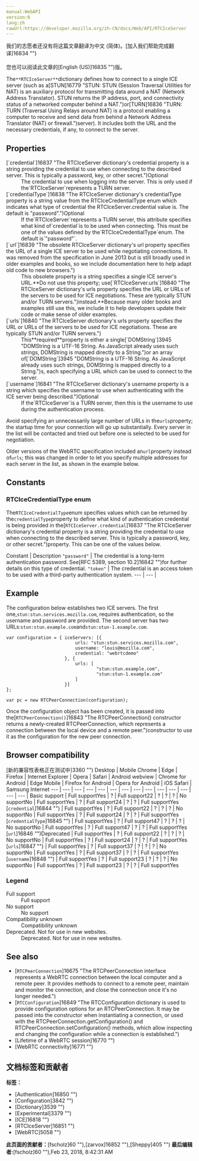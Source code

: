 ```yaml
---
manual:WebAPI
version:0
lang:zh
rawUrl:https://developer.mozilla.org/zh-CN/docs/Web/API/RTCIceServer
---
```




<bdi>我们的志愿者还没有将这篇文章翻译为<bdi>中文 (简体)</bdi>。[加入我们帮助完成翻译]16834 "")<br></br>您也可以阅读此文章的[English (US)]16835 "")版。</bdi>






The`**RTCIceServer**`dictionary defines how to connect to a single ICE server (such as a[STUN]16779 "STUN: STUN (Session Traversal Utilities for NAT) is an auxiliary protocol for transmitting data around a NAT (Network Address Translator). STUN returns the IP address, port, and connectivity status of a networked computer behind a NAT.")or[TURN]16836 "TURN: TURN (Traversal Using Relays around NAT) is a protocol enabling a computer to receive and send data from behind a Network Address Translator (NAT) or firewall.")server). It includes both the URL and the necessary credentials, if any, to connect to the server.


## Properties<a name="Properties"></a>
<dl><dt>[`credential`]16837 "The RTCIceServer dictionary's credential property is a string providing the credential to use when connecting to the described server. This is typically a password, key, or other secret.")Optional</dt><dd>The credential to use when logging into the server. This is only used if the`RTCIceServer`represents a TURN server.</dd><dt>[`credentialType`]16838 "The RTCIceServer dictionary's credentialType property is a string value from the RTCIceCredentialType enum which indicates what type of credential the RTCIceServer.credential value is. The default is "password".")Optional</dt><dd>If the`RTCIceServer`represents a TURN server, this attribute specifies what kind of`credential`is to be used when connecting. This must be one of the values defined by the`RTCIceCredentialType`enum. The default is`"password"`.</dd><dt>[`url`]16839 "The obsolete RTCIceServer dictionary's url property specifies the URL of a single ICE server to be used while negotiating connections. It was removed from the specification in June 2013 but is still broadly used in older examples and books, so we include documentation here to help adapt old code to new browsers.")<i></i></dt><dd>This obsolete property is a string specifies a single ICE server&#39;s URL.**Do not use this property; use[`RTCIceServer.urls`]16840 "The RTCIceServer dictionary's urls property specifies the URL or URLs of the servers to be used for ICE negotiations. These are typically STUN and/or TURN servers.")instead.**Because many older books and examples still use this, we include it to help developers update their code or make sense of older examples.</dd><dt>[`urls`]16840 "The RTCIceServer dictionary's urls property specifies the URL or URLs of the servers to be used for ICE negotiations. These are typically STUN and/or TURN servers.")</dt><dd>This**required**property is either a single[`DOMString`]3945 "DOMString is a UTF-16 String. As JavaScript already uses such strings, DOMString is mapped directly to a String.")or an array of[`DOMString`]3945 "DOMString is a UTF-16 String. As JavaScript already uses such strings, DOMString is mapped directly to a String.")s, each specifying a URL which can be used to connect to the server.</dd><dt>[`username`]16841 "The RTCIceServer dictionary's username property is a string which specifies the username to use when authenticating with the ICE server being described.")Optional</dt><dd>If the`RTCIceServer`is a TURN server, then this is the username to use during the authentication process.</dd></dl>

Avoid specifying an unnecessarily large number of URLs in the`urls`property; the startup time for your connection will go up substantially. Every server in the list will be contacted and tried out before one is selected to be used for negotiation.



Older versions of the WebRTC specification included an`url`property instead of`urls`; this was changed in order to let you specify multiple addresses for each server in the list, as shown in the example below.



## Constants<a name="Constants"></a>

### RTCIceCredentialType enum<a name="RTCIceCredentialType_enum"></a>


The`RTCIceCredentialType`enum specifies values which can be returned by the`credentialType`property to define what kind of authentication credential is being provided in the[`RTCIceServer.credential`]16837 "The RTCIceServer dictionary's credential property is a string providing the credential to use when connecting to the described server. This is typically a password, key, or other secret.")property. This can be one of the values below.

Constant | Description 
`"password"` | The credential is a long-term authentication password. See[RFC 5389, section 10.2]16842 "")for further details on this type of credential. 
`"token"` | The credential is an access token to be used with a third-party authentication system. 
 ---  |  ---  | 

## Example<a name="Example"></a>


The configuration below establishes two ICE servers. The first one,`stun:stun.services.mozilla.com`, requires authentication, so the username and password are provided. The second server has two URLs:`stun:stun.example.com`and`stun:stun-1.example.com`.


```
var configuration = { iceServers: [{
                          urls: "stun:stun.services.mozilla.com",
                          username: "louis@mozilla.com", 
                          credential: "webrtcdemo"
                      }, {
                          urls: [
                                  "stun:stun.example.com",
                                  "stun:stun-1.example.com"
                          ]
                      }]
};

var pc = new RTCPeerConnection(configuration);
```


Once the configuration object has been created, it is passed into the[`RTCPeerConnection()`]16843 "The RTCPeerConnection() constructor returns a newly-created RTCPeerConnection, which represents a connection between the local device and a remote peer.")constructor to use it as the configuration for the new peer connection.


## Browser compatibility<a name="Browser_compatibility"></a>
[新的兼容性表格正在测试中<i></i>]3360 "")
<abbr>Desktop<i></i></abbr> | <abbr>Mobile<i></i></abbr> 
<abbr>Chrome<i></i></abbr> | <abbr>Edge<i></i></abbr> | <abbr>Firefox<i></i></abbr> | <abbr>Internet Explorer<i></i></abbr> | <abbr>Opera<i></i></abbr> | <abbr>Safari<i></i></abbr> | <abbr>Android webview<i></i></abbr> | <abbr>Chrome for Android<i></i></abbr> | <abbr>Edge Mobile<i></i></abbr> | <abbr>Firefox for Android<i></i></abbr> | <abbr>Opera for Android<i></i></abbr> | <abbr>iOS Safari<i></i></abbr> | <abbr>Samsung Internet<i></i></abbr> 
 ---  |  ---  |  ---  |  ---  |  ---  |  ---  |  ---  |  ---  |  ---  |  ---  |  ---  |  ---  |  ---  |  ---  | 
Basic support | <abbr>Full support</abbr>Yes | <abbr>?</abbr> | <abbr>Full support</abbr>22 | <abbr>?</abbr> | <abbr>?</abbr> | <abbr>?</abbr> | <abbr>No support</abbr>No | <abbr>Full support</abbr>Yes | <abbr>?</abbr> | <abbr>Full support</abbr>24 | <abbr>?</abbr> | <abbr>?</abbr> | <abbr>Full support</abbr>Yes 
[`credential`]16844 "") | <abbr>Full support</abbr>Yes | <abbr>?</abbr> | <abbr>Full support</abbr>22 | <abbr>?</abbr> | <abbr>?</abbr> | <abbr>?</abbr> | <abbr>No support</abbr>No | <abbr>Full support</abbr>Yes | <abbr>?</abbr> | <abbr>Full support</abbr>24 | <abbr>?</abbr> | <abbr>?</abbr> | <abbr>Full support</abbr>Yes 
[`credentialType`]16845 "") | <abbr>Full support</abbr>Yes | <abbr>?</abbr> | <abbr>Full support</abbr>47 | <abbr>?</abbr> | <abbr>?</abbr> | <abbr>?</abbr> | <abbr>No support</abbr>No | <abbr>Full support</abbr>Yes | <abbr>?</abbr> | <abbr>Full support</abbr>47 | <abbr>?</abbr> | <abbr>?</abbr> | <abbr>Full support</abbr>Yes 
[`url`]16846 "")<abbr>Deprecated<i></i></abbr> | <abbr>Full support</abbr>Yes | <abbr>?</abbr> | <abbr>Full support</abbr>22 | <abbr>?</abbr> | <abbr>?</abbr> | <abbr>?</abbr> | <abbr>No support</abbr>No | <abbr>Full support</abbr>Yes | <abbr>?</abbr> | <abbr>Full support</abbr>24 | <abbr>?</abbr> | <abbr>?</abbr> | <abbr>Full support</abbr>Yes 
[`urls`]16847 "") | <abbr>Full support</abbr>Yes | <abbr>?</abbr> | <abbr>Full support</abbr>37 | <abbr>?</abbr> | <abbr>?</abbr> | <abbr>?</abbr> | <abbr>No support</abbr>No | <abbr>Full support</abbr>Yes | <abbr>?</abbr> | <abbr>Full support</abbr>37 | <abbr>?</abbr> | <abbr>?</abbr> | <abbr>Full support</abbr>Yes 
[`username`]16848 "") | <abbr>Full support</abbr>Yes | <abbr>?</abbr> | <abbr>Full support</abbr>23 | <abbr>?</abbr> | <abbr>?</abbr> | <abbr>?</abbr> | <abbr>No support</abbr>No | <abbr>Full support</abbr>Yes | <abbr>?</abbr> | <abbr>Full support</abbr>23 | <abbr>?</abbr> | <abbr>?</abbr> | <abbr>Full support</abbr>Yes 


### Legend<a name="Legend"></a>
<dl><dt><abbr>Full support</abbr></dt><dd>Full support</dd><dt><abbr>No support</abbr></dt><dd>No support</dd><dt><abbr>Compatibility unknown</abbr></dt><dd>Compatibility unknown</dd><dt><abbr>Deprecated. Not for use in new websites.<i></i></abbr></dt><dd>Deprecated. Not for use in new websites.</dd></dl>


## See also<a name="See_also"></a>

* [`RTCPeerConnection`]16675 "The RTCPeerConnection interface represents a WebRTC connection between the local computer and a remote peer. It provides methods to connect to a remote peer, maintain and monitor the connection, and close the connection once it's no longer needed.")
* [`RTCConfiguration`]16849 "The RTCConfiguration dictionary is used to provide configuration options for an RTCPeerConnection. It may be passed into the constructor when instantiating a connection, or used with the RTCPeerConnection.getConfiguration() and RTCPeerConnection.setConfiguration() methods, which allow inspecting and changing the configuration while a connection is established.")
* [Lifetime of a WebRTC session]16770 "")
* [WebRTC connectivity]16771 "")



## 文档标签和贡献者
**标签：**
* [Authentication]16850 "")
* [Configuration]3842 "")
* [Dictionary]3539 "")
* [Experimental]3379 "")
* [ICE]16818 "")
* [RTCIceServer]16851 "")
* [WebRTC]5058 "")

**此页面的贡献者：**[fscholz]60 ""),[zarvox]16852 ""),[Sheppy]405 "")
**最后编辑者:**[fscholz]60 ""),<time>Feb 23, 2018, 8:42:31 AM</time>


